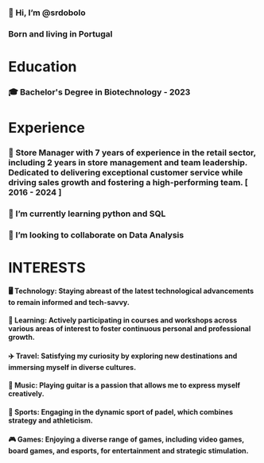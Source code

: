 ### 👋 Hi, I’m @srdobolo
### Born and living in Portugal
# Education
### 🎓 Bachelor's Degree in Biotechnology - 2023

# Experience
### 💼 Store Manager with 7 years of experience in the retail sector, including 2 years in store management and team leadership. Dedicated to delivering exceptional customer service while driving sales growth and fostering a high-performing team. [ 2016 - 2024 ]

### 🌱 I’m currently learning python and SQL 
### 💞️ I’m looking to collaborate on Data Analysis

# INTERESTS
#### 🖥️ Technology: Staying abreast of the latest technological advancements to remain informed and tech-savvy.
#### 🧠 Learning: Actively participating in courses and workshops across various areas of interest to foster continuous personal and professional growth.
#### ✈️ Travel: Satisfying my curiosity by exploring new destinations and immersing myself in diverse cultures.
#### 🎵 Music: Playing guitar is a passion that allows me to express myself creatively.
#### 🎾 Sports: Engaging in the dynamic sport of padel, which combines strategy and athleticism.
#### 🎮 Games: Enjoying a diverse range of games, including video games, board games, and esports, for entertainment and strategic stimulation.

<!---
srdobolo/srdobolo is a ✨ special ✨ repository because its `README.md` (this file) appears on your GitHub profile.
You can click the Preview link to take a look at your changes.
--->
